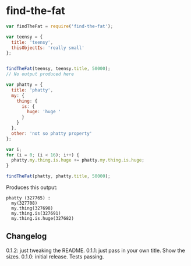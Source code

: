 # find-the-fat

```javascript
var findTheFat = require('find-the-fat');

var teensy = {
  title: 'teensy',
  thisObjectIs: 'really small'
};


findTheFat(teensy, teensy.title, 50000);
// No output produced here

var phatty = {
  title: 'phatty',
  my: {
    thing: {
      is: {
        huge: 'huge '
      }
    }
  },
  other: 'not so phatty property'
};

var i;
for (i = 0; (i < 16); i++) {
  phatty.my.thing.is.huge += phatty.my.thing.is.huge;
}

findTheFat(phatty, phatty.title, 50000);
```

Produces this output:

```
phatty (327765) :
  my(327708)
  my.thing(327698)
  my.thing.is(327691)
  my.thing.is.huge(327682)
```

## Changelog

0.1.2: just tweaking the README.
0.1.1: just pass in your own title. Show the sizes.
0.1.0: initial release. Tests passing.
